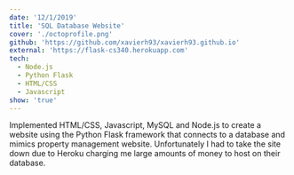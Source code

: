 ```yaml
---
date: '12/1/2019'
title: 'SQL Database Website'
cover: './octoprofile.png'
github: 'https://github.com/xavierh93/xavierh93.github.io'
external: 'https://flask-cs340.herokuapp.com'
tech:
  - Node.js
  - Python Flask
  - HTML/CSS
  - Javascript
show: 'true'
---
```


Implemented HTML/CSS, Javascript, MySQL and Node.js to create a website using the Python Flask framework that connects to a database and mimics property management website. Unfortunately I had to take the site down due to Heroku charging me large amounts of money to host on their database.